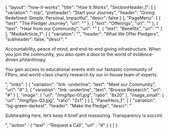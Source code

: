 {
   "layout": "how-it-works",
   "title": "How It Works",
   "SectionHeader_1": [
    {
      "variation": "-top",
      "preheader": "Start your Journey",
      "header": "Giving Redefined: Simple, Personal, Impactful",
      "descr": false
    }
  ],
  "PageMenu": [
    {
      "text": "The Pledger Journey",
      "url": ""
    },
    {
      "text": "Offerings",
      "url": ""
    },
    {
      "text": "Hear from our Community",
      "url": ""
    },
    {
      "text": "Benefits",
      "url": ""
    }
  ],
  "MediaArticle_1": [
    {
      "variation": "",
      "header": "What We Offer Pledgers",
      "subheader": false,
      "descr": "<p>Accountability, peace of mind, and end-to-end giving infrastructure. When you join the community, you also open a door to the world of evidence-driven philanthropy.</p><p>You gain access to educational events with our fantastic community of FPers, and world-class charity research by our in-house team of experts.</p>",
      "links": [
        {
          "variation": "link -underline",
          "text": "Meet our Community",
          "url": "#"
        },
        {
          "variation": "link -underline",
          "text": "Browse Research",
          "url": "#"
        }
      ],
      "image": {
        "url": "/img/fpo-01.jpg",
        "ratio": "8x20"
      },
      "image_small": {
        "url": "/img/fpo-03.jpg",
        "ratio": "2x1"
      }
    }
  ],
   "PanelHero_1": [
        {
            "variation": "bg-green-darkest",
            "header": "Make the Pledge",
            "descr": "<p>Subheading here, let’s keep it brief and reassuring. Transparency is succint.</p>",
            "action" : {
                "text" : "Request a Call",
                "url" : "#"
            }
        }
    ]
}

